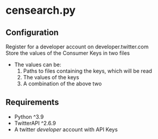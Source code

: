 # censearch.py

## Configuration

Register for a developer account on developer.twitter.com  
Store the values of the Consumer Keys in two files

- The values can be:
  1. Paths to files containing the keys, which will be read
  2. The values of the keys
  3. A combination of the above two

## Requirements

- Python ^3.9
- TwitterAPI ^2.6.9
- A twitter *developer* account with API Keys
